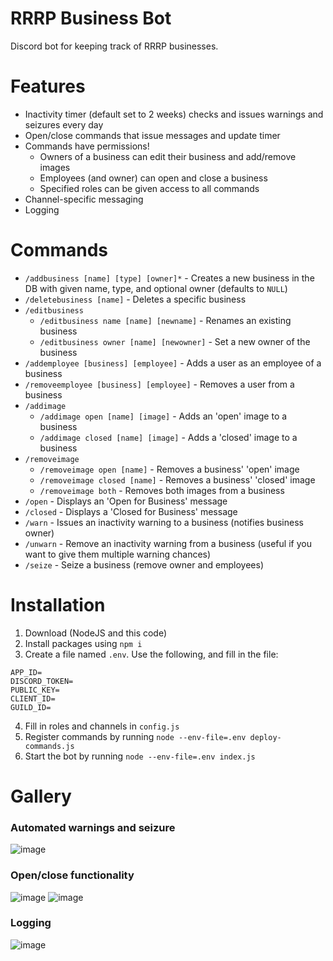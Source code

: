 # RRRP Business Bot

Discord bot for keeping track of RRRP businesses.

# Features

- Inactivity timer (default set to 2 weeks) checks and issues warnings and seizures every day
- Open/close commands that issue messages and update timer
- Commands have permissions!
  - Owners of a business can edit their business and add/remove images
  - Employees (and owner) can open and close a business
  - Specified roles can be given access to all commands
- Channel-specific messaging
- Logging

# Commands
- `/addbusiness [name] [type] [owner]*` - Creates a new business in the DB with given name, type, and optional owner (defaults to `NULL`)
- `/deletebusiness [name]` - Deletes a specific business
- `/editbusiness`
  - `/editbusiness name [name] [newname]` - Renames an existing business
  - `/editbusiness owner [name] [newowner]` - Set a new owner of the business
- `/addemployee [business] [employee]` - Adds a user as an employee of a business
- `/removeemployee [business] [employee]` - Removes a user from a business
- `/addimage`
  - `/addimage open [name] [image]` - Adds an 'open' image to a business
  - `/addimage closed [name] [image]` - Adds a 'closed' image to a business
- `/removeimage`
  - `/removeimage open [name]` - Removes a business' 'open' image
  - `/removeimage closed [name]` - Removes a business' 'closed' image
  - `/removeimage both` - Removes both images from a business
- `/open` - Displays an 'Open for Business' message
- `/closed` - Displays a 'Closed for Business' message
- `/warn` - Issues an inactivity warning to a business (notifies business owner)
- `/unwarn` - Remove an inactivity warning from a business (useful if you want to give them multiple warning chances)
- `/seize` - Seize a business (remove owner and employees)

# Installation

1. Download (NodeJS and this code)
2. Install packages using `npm i`
3. Create a file named `.env`. Use the following, and fill in the file:
```
APP_ID=
DISCORD_TOKEN=
PUBLIC_KEY=
CLIENT_ID=
GUILD_ID=
```
4. Fill in roles and channels in `config.js`
5. Register commands by running `node --env-file=.env deploy-commands.js`
6. Start the bot by running `node --env-file=.env index.js`

# Gallery

### Automated warnings and seizure
![image](https://github.com/user-attachments/assets/09c6d967-88cc-4e7b-b808-b8768a5eb2e8)
### Open/close functionality
![image](https://github.com/user-attachments/assets/27a8781b-bd11-4c7b-a715-4e67fa5dc5d2)
![image](https://github.com/user-attachments/assets/93dbedfb-40fe-4be4-b2ff-61471f01553b)
### Logging
![image](https://github.com/user-attachments/assets/645085e0-2fba-467f-829e-f3604d81c482)
